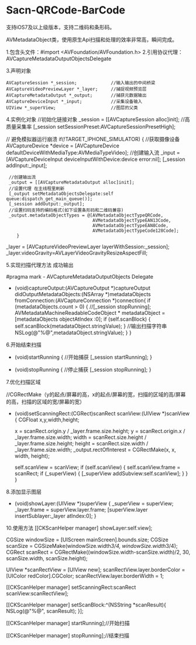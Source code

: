 # Sacn-QRCode-BarCode
支持iOS7及以上级版本，支持二维码和条形码。

AVMetadataObject类，使用原生Api扫描和处理的效率非常高，瞬间完成。

1.包含头文件：#import <AVFoundation/AVFoundation.h>
2.引用协议代理： AVCaptureMetadataOutputObjectsDelegate

3.声明对象

    AVCaptureSession *_session;             //输入输出的中间桥梁
    AVCaptureVideoPreviewLayer *_layer;     //捕捉视频预览层
    AVCaptureMetadataOutput *_output;       //捕获元数据输出
    AVCaptureDeviceInput *_input;           //采集设备输入
    UIView *_superView;                     //图层的父类

4.实例化对象
//初始化链接对象
_session = [[AVCaptureSession alloc]init];
//高质量采集率
[_session setSessionPreset:AVCaptureSessionPresetHigh];

// 避免模拟器运行崩溃
if(!TARGET_IPHONE_SIMULATOR) {
//获取摄像设备
AVCaptureDevice *device = [AVCaptureDevice defaultDeviceWithMediaType:AVMediaTypeVideo];
     //创建输入流
     _input = [AVCaptureDeviceInput deviceInputWithDevice:device error:nil];
     [_session addInput:_input];

     //创建输出流
     _output = [[AVCaptureMetadataOutput alloc]init];
     //设置代理 在主线程里刷新
     [_output setMetadataObjectsDelegate:self queue:dispatch_get_main_queue()];
     [_session addOutput:_output];
     //设置扫码支持的编码格式(如下设置条形码和二维码兼容)
     _output.metadataObjectTypes = @[AVMetadataObjectTypeQRCode,
                                     AVMetadataObjectTypeEAN13Code,
                                     AVMetadataObjectTypeEAN8Code,
                                     AVMetadataObjectTypeCode128Code];
        }
_layer = [AVCaptureVideoPreviewLayer layerWithSession:_session];
_layer.videoGravity=AVLayerVideoGravityResizeAspectFill;

5.实现扫描代理方法 成功输出

#pragma mark - AVCaptureMetadataOutputObjects Delegate
- (void)captureOutput:(AVCaptureOutput *)captureOutput didOutputMetadataObjects:(NSArray *)metadataObjects fromConnection:(AVCaptureConnection *)connection{
    if (metadataObjects.count > 0) {
        //[_session stopRunning];
        AVMetadataMachineReadableCodeObject * metadataObject = [metadataObjects objectAtIndex :0];
        if (self.scanBlock) {
            self.scanBlock(metadataObject.stringValue);
        }
        //输出扫描字符串
        NSLog(@"%@",metadataObject.stringValue);
    }
}

6.开始结束扫描
- (void)startRunning {
    //开始捕获
    [_session startRunning];
}

- (void)stopRunning {
    //停止捕获
    [_session stopRunning];
}

7.优化扫描区域

//CGRectMake（y的起点/屏幕的高，x的起点/屏幕的宽，扫描的区域的高/屏幕的高，扫描的区域的宽/屏幕的宽）
- (void)setScanningRect:(CGRect)scanRect scanView:(UIView *)scanView
{
    CGFloat x,y,width,height;

    x = scanRect.origin.y / _layer.frame.size.height;
    y = scanRect.origin.x / _layer.frame.size.width;
    width = scanRect.size.height / _layer.frame.size.height;
    height = scanRect.size.width / _layer.frame.size.width;
    _output.rectOfInterest = CGRectMake(x, x, width, height);

    self.scanView = scanView;
    if (self.scanView) {
        self.scanView.frame = scanRect;
        if (_superView) {
            [_superView addSubview:self.scanView];
        }
    }
}

8.添加显示图层

- (void)showLayer:(UIView *)superView {
    _superView = superView;
    _layer.frame = superView.layer.frame;
    [superView.layer insertSublayer:_layer atIndex:0];
}

10.使用方法
[[CKScanHelper manager] showLayer:self.view];

CGSize windowSize = [UIScreen mainScreen].bounds.size;
CGSize scanSize = CGSizeMake(windowSize.width*3/4, windowSize.width*3/4);
CGRect scanRect = CGRectMake((windowSize.width-scanSize.width)/2, 30, scanSize.width, scanSize.height);

UIView *scanRectView = [UIView new];
scanRectView.layer.borderColor = [UIColor redColor].CGColor;
scanRectView.layer.borderWidth = 1;

[[CKScanHelper manager] setScanningRect:scanRect scanView:scanRectView];

[[CKScanHelper manager] setScanBlock:^(NSString *scanResult){
     NSLog(@"%@", scanResult);
}];

[[CKScanHelper manager] startRunning];//开始扫描

[[CKScanHelper manager] stopRunning];//结束扫描
